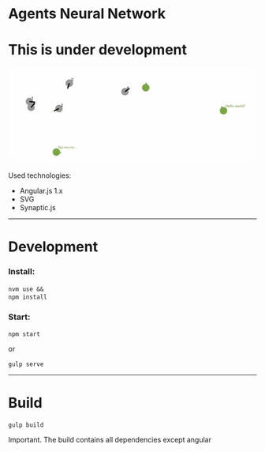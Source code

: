 Agents Neural Network
===================

# This is under development


![Screenshot](/screenshots/screenshot_1.png?raw=true "Screenshot")

Used technologies:
- Angular.js 1.x
- SVG
- Synaptic.js

---
# Development

### Install:

```
nvm use &&
npm install
```


### Start:

```
npm start
```

or

```
gulp serve
```


---
# Build
```
gulp build
```

Important. The build contains all dependencies except angular 

